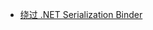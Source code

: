 <!-- docs/学习笔记/_sidebar.md -->

* [绕过 .NET Serialization Binder](/%E5%AD%A6%E4%B9%A0%E7%AC%94%E8%AE%B0/Bypass%20.Net%20Serialization%20Binder.md)